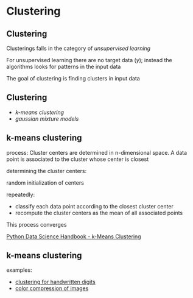 # Clustering

## Clustering

Clusterings falls in the category of _unsupervised learning_

For unsupervised learning there are no target data (_y_); instead the algorithms looks for patterns in the input data

The goal of clustering is finding clusters in input data

## Clustering

- _k-means clustering_
- _gaussian mixture models_

## k-means clustering

process: Cluster centers are determined in n-dimensional space. A data point is associated to the cluster whose center is closest

determining the cluster centers:

random initialization of centers

repeatedly:

- classify each data point according to the closest cluster center
- recompute the cluster centers as the mean of all associated points

This process converges

[Python Data Science Handbook - k-Means Clustering](https://jakevdp.github.io/PythonDataScienceHandbook/05.11-k-means.html)

## k-means clustering

examples:

- [clustering for handwritten digits](https://jakevdp.github.io/PythonDataScienceHandbook/05.11-k-means.html#Example-1:-k-means-on-digits)
- [color compression of images](https://jakevdp.github.io/PythonDataScienceHandbook/05.11-k-means.html#Example-2:-k-means-for-color-compression)
